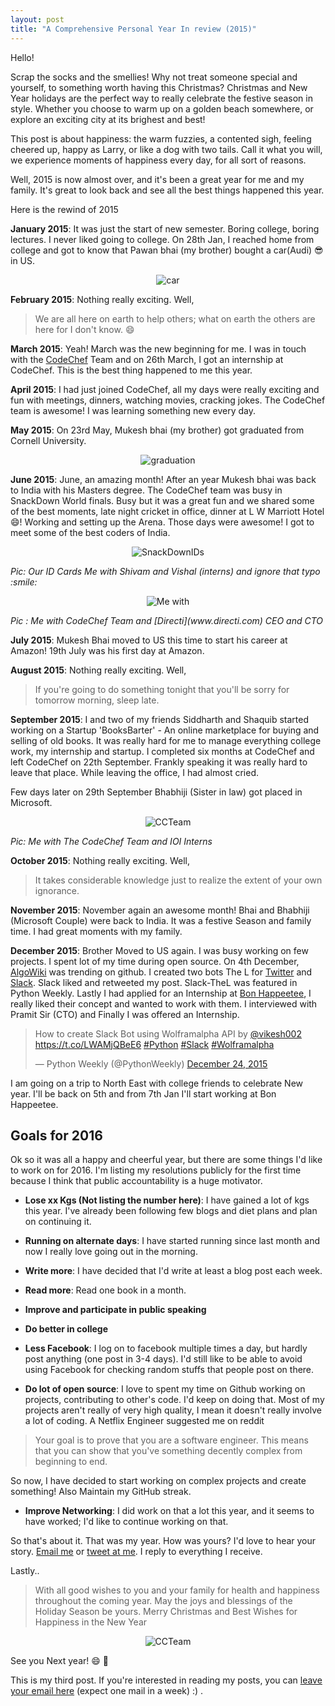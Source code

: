```yaml
---
layout: post
title: "A Comprehensive Personal Year In review (2015)"
---
```


Hello!

Scrap the socks and the smellies! Why not treat someone special and yourself, to something worth having this Christmas? Christmas and New Year holidays are the perfect way to really celebrate the festive season in style. Whether you choose to warm up on a golden beach somewhere, or explore an exciting city at its brighest and best!

This post is about happiness: the warm fuzzies, a contented sigh, feeling cheered up, happy as Larry, or like a dog with two tails. Call it what you will, we experience moments of happiness every day, for all sort of reasons.

Well, 2015 is now almost over, and it's been a great year for me and my family. It's great to look back and see all the best things happened this year.

Here is the rewind of 2015


**January 2015**: It was just the start of new semester. Boring college, boring lectures. I never liked going to college. On 28th Jan, I reached home from college and got to know that Pawan bhai  (my brother) bought a car(Audi) :sunglasses: in US. 

<p align="center">
   <img align="centre" src="https://raw.githubusercontent.com/vicky002/vicky002.github.io/master/img/car.jpg" alt="car"/>
</p>



**February 2015**: Nothing really exciting. Well,
 > We are all here on earth to help others; what on earth the others are here for I don't know. :smile:




**March 2015**: Yeah! March was the new beginning for me. I was in touch with the [CodeChef](https://www.codechef.com) Team and on 26th March, I got an internship at CodeChef. This is the best thing happened to me this year.



**April 2015**: I had just joined CodeChef, all my days were really exciting and fun with meetings, dinners, watching movies, cracking jokes. The CodeChef team is awesome! I was learning something new every day.  


**May 2015**: On 23rd May, Mukesh bhai (my brother) got graduated from Cornell University.

<p align="center">
   <img align="centre" src="https://raw.githubusercontent.com/vicky002/vicky002.github.io/master/img/graduation.jpg" alt="graduation"/>
</p>

**June 2015**: June, an amazing month! After an year Mukesh bhai was back to India with his Masters degree. The CodeChef team was busy in SnackDown World finals. Busy but it was a great fun and we shared some of the best moments, late night cricket in office, dinner at L W Marriott Hotel :smile:! Working and setting up the Arena. Those days were awesome! I got to meet some of the best coders of India.

<p align="center">
<img align="centre" src="https://raw.githubusercontent.com/vicky002/vicky002.github.io/master/img/snackdown1.jpg" alt="SnackDownIDs" />
</p>
<i> Pic: Our ID Cards Me with Shivam and Vishal (interns) and ignore that typo :smile: </i>


<p align="center">
<img align="centre" src="https://raw.githubusercontent.com/vicky002/vicky002.github.io/master/img/Snackdown.jpg" alt="Me with" />
</p>
<i>Pic : Me with CodeChef Team and [Directi](www.directi.com) CEO and CTO</i>


**July 2015**: Mukesh Bhai moved to US this time to start his career at Amazon! 19th July was his first day at Amazon.


**August 2015**: Nothing really exciting. Well,
 > If you're going to do something tonight that you'll be sorry for tomorrow morning, sleep late.


**September 2015**: I and two of my friends Siddharth and Shaquib started working on a Startup 'BooksBarter' - An online marketplace for buying and selling of old books. It was really hard for me to manage everything college work, my internship and startup. I completed six months at CodeChef and left CodeChef on 22th September. Frankly speaking it was really hard to leave that place. While leaving the office, I had almost cried. 


Few days later on 29th September Bhabhiji (Sister in law) got placed in Microsoft. 

<p align="center">
<img align="centre" src="https://raw.githubusercontent.com/vicky002/vicky002.github.io/master/img/ccteam.jpg" alt="CCTeam" />
</p>
<i>Pic: Me with The CodeChef Team and IOI Interns </i> 




**October 2015**: Nothing really exciting. Well,
 > It takes considerable knowledge just to realize the extent of your own ignorance.


**November 2015**: November again an awesome month! Bhai and Bhabhiji (Microsoft Couple) were back to India. It was a festive Season and family time. I had great moments with my family.


**December 2015**: Brother Moved to US again. I was busy working on few projects. I spent lot of my time during open source. On 4th December, [AlgoWiki](https://github.com/vicky002/AlgoWiki) was trending on github. I created two bots The L for [Twitter](https://twitter.com/The_L__) and [Slack](https://github.com/vicky002/slack-thel). Slack liked and retweeted my post. Slack-TheL was featured in Python Weekly. Lastly I had applied for an Internship at [Bon Happeetee](http://www.bonhappetee.com/), I really liked their concept and wanted to work with them. I interviewed with Pramit Sir (CTO) and Finally I was offered an Internship. 

<blockquote class="twitter-tweet" lang="en"><p lang="en" dir="ltr">How to create Slack Bot using Wolframalpha API by <a href="https://twitter.com/vikesh002">@vikesh002</a> <a href="https://t.co/LWAMjQBeE6">https://t.co/LWAMjQBeE6</a> <a href="https://twitter.com/hashtag/Python?src=hash">#Python</a> <a href="https://twitter.com/hashtag/Slack?src=hash">#Slack</a> <a href="https://twitter.com/hashtag/Wolframalpha?src=hash">#Wolframalpha</a></p>&mdash; Python Weekly (@PythonWeekly) <a href="https://twitter.com/PythonWeekly/status/680055382606266368">December 24, 2015</a></blockquote>
<script async src="//platform.twitter.com/widgets.js" charset="utf-8"></script> 

I am going on a trip to North East with college friends to celebrate New year. I'll be back on 5th and from 7th Jan I'll start working at Bon Happeetee.


## Goals for 2016


Ok so it was all a happy and cheerful year, but there are some things I'd like to work on for 2016. I'm listing my resolutions publicly for the first time because I think that public accountability is a huge motivator.


- **Lose xx Kgs (Not listing the number here)**: I have gained a lot of kgs this year. I've already been following few blogs and diet plans and plan on continuing it.


- **Running on alternate days**: I have started running since last month and now I really love going out in the morning.


- **Write more**: I have decided that I'd write at least a blog post each week. 


- **Read more**: Read one book in a month.


- **Improve and participate in public speaking**


- **Do better in college**


- **Less Facebook**: I log on to facebook multiple times a day, but hardly post anything (one post in 3-4 days). I'd still like to be able to avoid using Facebook for checking random stuffs that people post on there.


- **Do lot of open source**: I love to spent my time on Github working on projects, contributing to other's code. I'd keep on doing that. Most of my projects aren't really of very high quality, I mean it doesn't really involve a lot of coding. 
A Netflix Engineer suggested me on reddit 
> Your goal is to prove that you are a software engineer. This means that you can show that you've something decently complex from beginning to end. 

 So now, I have decided to start working on complex projects and create something! Also Maintain my GitHub streak.

- **Improve Networking**: I did work on that a lot this year, and it seems to have worked; I'd like to continue working on that.


So that's about it. That was my year. How was yours? I'd love to hear your story. [Email me](tvicky002+git@gmail.com) or [tweet at me](https://twitter.com/vikesh002). I reply to everything I receive.


Lastly..


> With all good wishes
to you and your family
for health and happiness
throughout the coming year.
May the joys and blessings
of the Holiday Season be yours.
Merry Christmas and Best Wishes
for Happiness in the New Year

<p align="center">
<img align="centre" src="https://raw.githubusercontent.com/vicky002/vicky002.github.io/master/img/newyear.jpg" alt="CCTeam" />
</p>

See you Next year! :smile: :beers:




This is my third post. If you're interested in reading my posts, you can [leave your email here](http://eepurl.com/bIgxHz) (expect one mail in a week) :) .
